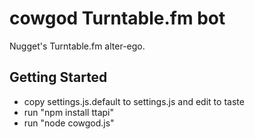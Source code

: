 cowgod Turntable.fm bot
=======================

Nugget's Turntable.fm alter-ego.

Getting Started
---------------

* copy settings.js.default to settings.js and edit to taste
* run "npm install ttapi"
* run "node cowgod.js"
